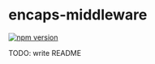 # encaps-middleware

[![npm version](https://badge.fury.io/js/encaps-middleware.svg)](https://badge.fury.io/js/encaps-middleware)

TODO: write README
